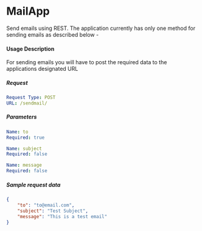 MailApp
=======

Send emails using REST. The application currently has only one method for sending emails as described below -

#### Usage Description
For sending emails you will have to post the required data to the applications designated URL

##### Request
```yaml
Request Type: POST
URL: /sendmail/
```
##### Parameters
```yaml
Name: to
Required: true
```
```yaml
Name: subject
Required: false
```
```yaml
Name: message
Required: false
```

##### Sample request data
```json
{
    "to": "to@email.com",
    "subject": "Test Subject",
    "message": "This is a test email"
}
```
